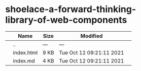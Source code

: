 # shoelace-a-forward-thinking-library-of-web-components

<table><thead><tr class="header"><th></th><th>Name</th><th>Size</th><th>Modified</th><th></th></tr></thead><tbody><tr class="odd"><td></td><td><span class="goup">..</span></td><td>—</td><td>—</td><td></td></tr><tr class="even"><td></td><td><span class="name">index.html</span></td><td>9 KB</td><td>Tue Oct 12 09:21:11 2021</td><td></td></tr><tr class="odd"><td></td><td><span class="name">index.md</span></td><td>4 KB</td><td>Tue Oct 12 09:21:11 2021</td><td></td></tr></tbody></table>

